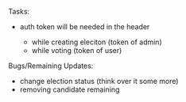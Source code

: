 Tasks:

- auth token will be needed in the header

  - while creating eleciton (token of admin)
  - while voting (token of user)

Bugs/Remaining Updates:

- change election status (think over it some more)
- removing candidate remaining
